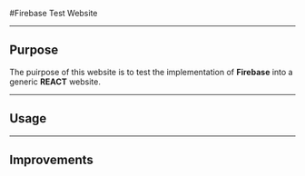 #Firebase Test Website
<hr/>

<h2>Purpose</h2>

<p>The puirpose of this website is to test the implementation of <b>Firebase</b> into a generic <b>REACT</b> website.</p>

<hr/>

<h2>Usage</h2>

<p></p>

<hr/>

<h2>Improvements<h2>
  
<p></p>
